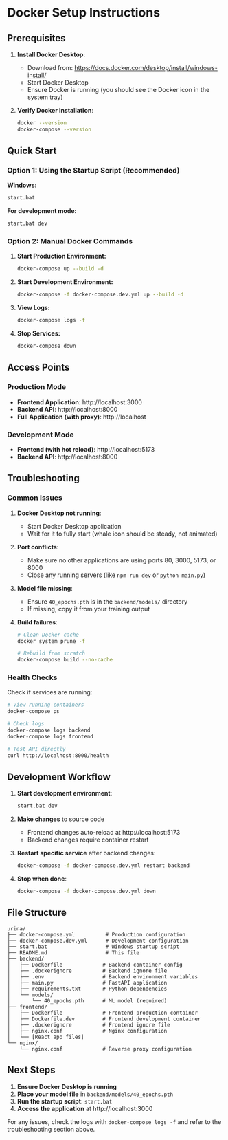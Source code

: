 # Docker Setup Instructions

## Prerequisites

1. **Install Docker Desktop**:
   - Download from: https://docs.docker.com/desktop/install/windows-install/
   - Start Docker Desktop
   - Ensure Docker is running (you should see the Docker icon in the system tray)

2. **Verify Docker Installation**:
   ```bash
   docker --version
   docker-compose --version
   ```

## Quick Start

### Option 1: Using the Startup Script (Recommended)

**Windows:**
```bash
start.bat
```

**For development mode:**
```bash
start.bat dev
```

### Option 2: Manual Docker Commands

1. **Start Production Environment:**
   ```bash
   docker-compose up --build -d
   ```

2. **Start Development Environment:**
   ```bash
   docker-compose -f docker-compose.dev.yml up --build -d
   ```

3. **View Logs:**
   ```bash
   docker-compose logs -f
   ```

4. **Stop Services:**
   ```bash
   docker-compose down
   ```

## Access Points

### Production Mode
- **Frontend Application**: http://localhost:3000
- **Backend API**: http://localhost:8000
- **Full Application (with proxy)**: http://localhost

### Development Mode
- **Frontend (with hot reload)**: http://localhost:5173
- **Backend API**: http://localhost:8000

## Troubleshooting

### Common Issues

1. **Docker Desktop not running**:
   - Start Docker Desktop application
   - Wait for it to fully start (whale icon should be steady, not animated)

2. **Port conflicts**:
   - Make sure no other applications are using ports 80, 3000, 5173, or 8000
   - Close any running servers (like `npm run dev` or `python main.py`)

3. **Model file missing**:
   - Ensure `40_epochs.pth` is in the `backend/models/` directory
   - If missing, copy it from your training output

4. **Build failures**:
   ```bash
   # Clean Docker cache
   docker system prune -f
   
   # Rebuild from scratch
   docker-compose build --no-cache
   ```

### Health Checks

Check if services are running:
```bash
# View running containers
docker-compose ps

# Check logs
docker-compose logs backend
docker-compose logs frontend

# Test API directly
curl http://localhost:8000/health
```

## Development Workflow

1. **Start development environment**:
   ```bash
   start.bat dev
   ```

2. **Make changes** to source code
   - Frontend changes auto-reload at http://localhost:5173
   - Backend changes require container restart

3. **Restart specific service** after backend changes:
   ```bash
   docker-compose -f docker-compose.dev.yml restart backend
   ```

4. **Stop when done**:
   ```bash
   docker-compose -f docker-compose.dev.yml down
   ```

## File Structure

```
urina/
├── docker-compose.yml          # Production configuration
├── docker-compose.dev.yml      # Development configuration
├── start.bat                   # Windows startup script
├── README.md                   # This file
├── backend/
│   ├── Dockerfile             # Backend container config
│   ├── .dockerignore          # Backend ignore file
│   ├── .env                   # Backend environment variables
│   ├── main.py                # FastAPI application
│   ├── requirements.txt       # Python dependencies
│   └── models/
│       └── 40_epochs.pth      # ML model (required)
├── frontend/
│   ├── Dockerfile             # Frontend production container
│   ├── Dockerfile.dev         # Frontend development container
│   ├── .dockerignore          # Frontend ignore file
│   ├── nginx.conf             # Nginx configuration
│   └── [React app files]
└── nginx/
    └── nginx.conf             # Reverse proxy configuration
```

## Next Steps

1. **Ensure Docker Desktop is running**
2. **Place your model file** in `backend/models/40_epochs.pth`
3. **Run the startup script**: `start.bat`
4. **Access the application** at http://localhost:3000

For any issues, check the logs with `docker-compose logs -f` and refer to the troubleshooting section above.
